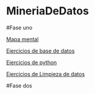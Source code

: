 # MineriaDeDatos
#Fase uno

[Mapa mental](https://github.com/YaelGarciaPartida/MineriaDeDatos/blob/main/MapaMental_1_1797297.pdf)

[Ejercicios de base de datos](https://github.com/mariagarnica/_mineria/blob/main/Equipo_2-Ejercicio%20Base%20de%20Datos.pdf)

[Ejercicios de python](https://github.com/YaelGarciaPartida/MineriaDeDatos/blob/main/Ej_Python_1797297.ipynb)

[Ejercicios de Limpieza de datos](https://github.com/calebmarentes10/Mineria-de-datos-/blob/main/Ej_Limpieza_Equipo2.ipynb)

#Fase dos

